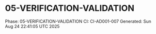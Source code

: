 # 05-VERIFICATION-VALIDATION
Phase: 05-VERIFICATION-VALIDATION
CI: CI-AD001-007
Generated: Sun Aug 24 22:41:05 UTC 2025
